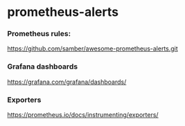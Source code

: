 # prometheus-alerts

### Prometheus rules:

https://github.com/samber/awesome-prometheus-alerts.git

### Grafana dashboards

https://grafana.com/grafana/dashboards/

### Exporters 

https://prometheus.io/docs/instrumenting/exporters/
